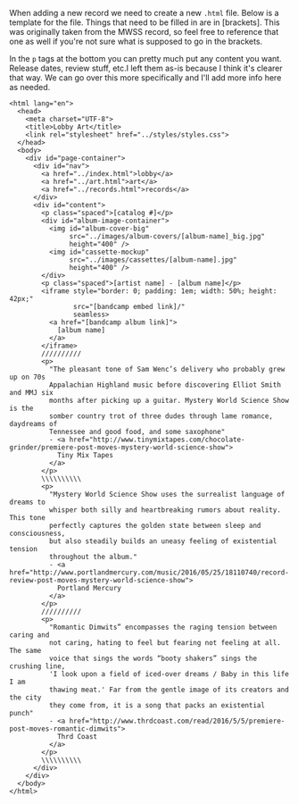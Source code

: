 When adding a new record we need to create a new `.html` file. Below is a template for the file. Things that need to be filled in are in [brackets]. This was originally taken from the MWSS record, so feel free to reference that one as well if you're not sure what is supposed to go in the brackets.

In the `p` tags at the bottom you can pretty much put any content you want. Release dates, review stuff, etc.I left them as-is because I think it's clearer that way.  We can go over this more specifically and I'll add more info here as needed.

```
<html lang="en">
  <head>
    <meta charset="UTF-8">
    <title>Lobby Art</title>
    <link rel="stylesheet" href="../styles/styles.css">
  </head>
  <body>
    <div id="page-container">
      <div id="nav">
        <a href="../index.html">lobby</a>
        <a href="../art.html">art</a>
        <a href="../records.html">records</a>
      </div>
      <div id="content">
        <p class="spaced">[catalog #]</p>
        <div id="album-image-container">
          <img id="album-cover-big"
               src="../images/album-covers/[album-name]_big.jpg"
               height="400" />
          <img id="cassette-mockup"
               src="../images/cassettes/[album-name].jpg"
               height="400" />
        </div>
        <p class="spaced">[artist name] - [album name]</p>
        <iframe style="border: 0; padding: 1em; width: 50%; height: 42px;"
                src="[bandcamp embed link]/"
                seamless>
          <a href="[bandcamp album link]">
            [album name]
          </a>
        </iframe>
        //////////
        <p>
          "The pleasant tone of Sam Wenc’s delivery who probably grew up on 70s
          Appalachian Highland music before discovering Elliot Smith and MMJ six
          months after picking up a guitar. Mystery World Science Show is the
          somber country trot of three dudes through lame romance, daydreams of
          Tennessee and good food, and some saxophone"
          - <a href="http://www.tinymixtapes.com/chocolate-grinder/premiere-post-moves-mystery-world-science-show">
            Tiny Mix Tapes
          </a>
        </p>
        \\\\\\\\\\
        <p>
          "Mystery World Science Show uses the surrealist language of dreams to
          whisper both silly and heartbreaking rumors about reality. This tone
          perfectly captures the golden state between sleep and consciousness,
          but also steadily builds an uneasy feeling of existential tension
          throughout the album."
          - <a href="http://www.portlandmercury.com/music/2016/05/25/18110740/record-review-post-moves-mystery-world-science-show">
            Portland Mercury
          </a>
        </p>
        //////////
        <p>
          "Romantic Dimwits” encompasses the raging tension between caring and
          not caring, hating to feel but fearing not feeling at all. The same
          voice that sings the words “booty shakers” sings the crushing line,
          'I look upon a field of iced-over dreams / Baby in this life I am
          thawing meat.' Far from the gentle image of its creators and the city
          they come from, it is a song that packs an existential punch"
          - <a href="http://www.thrdcoast.com/read/2016/5/5/premiere-post-moves-romantic-dimwits">
            Thrd Coast
          </a>
        </p>
        \\\\\\\\\\
      </div>
    </div>
  </body>
</html>
```
